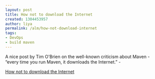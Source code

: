 ```yaml
---
layout: post
title: How not to download the Internet
created: 1304453957
author: liya
permalink: /alm/how-not-download-internet
tags:
- DevOps
- build maven
---
```

<p>A nice post by Tim O'Brien on the well-known criticism about Maven - &ldquo;every time you run Maven, it downloads the Internet.&rdquo; -</p>
<p><a href="http://www.sonatype.com/people/2011/04/how-not-to-download-the-internet/">How not to download the Internet</a></p>

